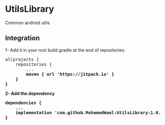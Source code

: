 # UtilsLibrary
Common android utils

## Integration

1- Add it in your root build.gradle at the end of repositories:

<pre>
allprojects {
    repositories {
        ...
        <b>maven { url 'https://jitpack.io' }
    }
}
</pre>

2- Add the dependency

<pre>
dependencies {
    ...
    <b>implementation 'com.github.MohamedWael:UtilsLibrary:1.0.0'
}
</pre>
